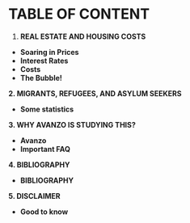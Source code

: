 # TABLE OF CONTENT



1. **REAL ESTATE AND HOUSING COSTS**&#x20;

* **Soaring in Prices**
* **Interest Rates**
* **Costs**
* **The Bubble!**

**2.  MIGRANTS, REFUGEES, AND ASYLUM SEEKERS**

* **Some statistics**&#x20;

**3. WHY AVANZO IS STUDYING THIS?**

* **Avanzo**
* **Important FAQ**

**4. BIBLIOGRAPHY**&#x20;

* **BIBLIOGRAPHY**

**5. DISCLAIMER**

* **Good to know**
